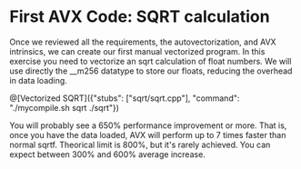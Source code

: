 # First AVX Code: SQRT calculation

Once we reviewed all the requirements, the autovectorization, and AVX intrinsics, we can create our first manual vectorized program. In this exercise you need to vectorize an sqrt calculation of float numbers. We will use directly the \_\_m256 datatype to store our floats, reducing the overhead in data loading.

@[Vectorized SQRT]({"stubs": ["sqrt/sqrt.cpp"], "command": "./mycompile.sh sqrt ./sqrt"})

You will probably see a 650% performance improvement or more.
That is, once you have the data loaded, AVX will perform up to 7 times faster than normal sqrtf. Theorical limit is 800%, but it's rarely achieved. You can expect between 300% and 600% average increase.